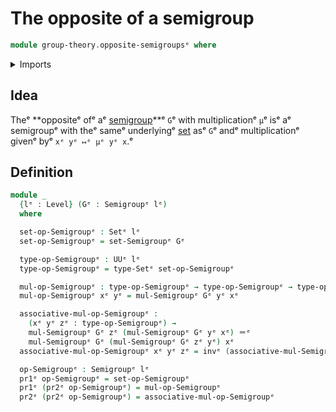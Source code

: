 # The opposite of a semigroup

```agda
module group-theory.opposite-semigroupsᵉ where
```

<details><summary>Imports</summary>

```agda
open import foundation.dependent-pair-typesᵉ
open import foundation.identity-typesᵉ
open import foundation.setsᵉ
open import foundation.universe-levelsᵉ

open import group-theory.semigroupsᵉ
```

</details>

## Idea

Theᵉ **oppositeᵉ ofᵉ aᵉ [semigroup](group-theory.semigroups.md)**ᵉ `G`ᵉ with
multiplicationᵉ `μ`ᵉ isᵉ aᵉ semigroupᵉ with theᵉ sameᵉ underlyingᵉ
[set](foundation-core.sets.mdᵉ) asᵉ `G`ᵉ andᵉ multiplicationᵉ givenᵉ byᵉ `xᵉ yᵉ ↦ᵉ μᵉ yᵉ x`.ᵉ

## Definition

```agda
module _
  {lᵉ : Level} (Gᵉ : Semigroupᵉ lᵉ)
  where

  set-op-Semigroupᵉ : Setᵉ lᵉ
  set-op-Semigroupᵉ = set-Semigroupᵉ Gᵉ

  type-op-Semigroupᵉ : UUᵉ lᵉ
  type-op-Semigroupᵉ = type-Setᵉ set-op-Semigroupᵉ

  mul-op-Semigroupᵉ : type-op-Semigroupᵉ → type-op-Semigroupᵉ → type-op-Semigroupᵉ
  mul-op-Semigroupᵉ xᵉ yᵉ = mul-Semigroupᵉ Gᵉ yᵉ xᵉ

  associative-mul-op-Semigroupᵉ :
    (xᵉ yᵉ zᵉ : type-op-Semigroupᵉ) →
    mul-Semigroupᵉ Gᵉ zᵉ (mul-Semigroupᵉ Gᵉ yᵉ xᵉ) ＝ᵉ
    mul-Semigroupᵉ Gᵉ (mul-Semigroupᵉ Gᵉ zᵉ yᵉ) xᵉ
  associative-mul-op-Semigroupᵉ xᵉ yᵉ zᵉ = invᵉ (associative-mul-Semigroupᵉ Gᵉ zᵉ yᵉ xᵉ)

  op-Semigroupᵉ : Semigroupᵉ lᵉ
  pr1ᵉ op-Semigroupᵉ = set-op-Semigroupᵉ
  pr1ᵉ (pr2ᵉ op-Semigroupᵉ) = mul-op-Semigroupᵉ
  pr2ᵉ (pr2ᵉ op-Semigroupᵉ) = associative-mul-op-Semigroupᵉ
```